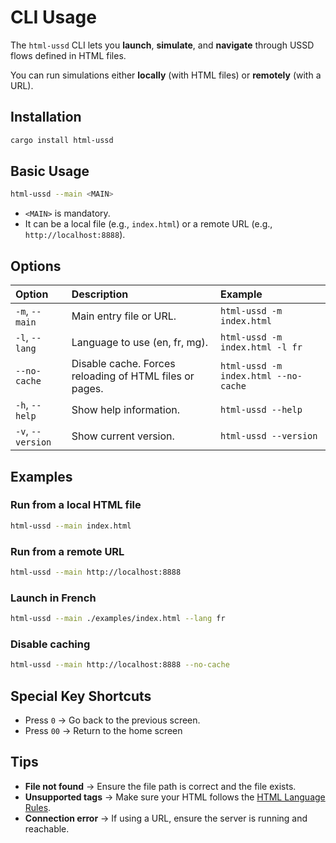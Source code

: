 # CLI Usage

The `html-ussd` CLI lets you **launch**, **simulate**, and **navigate** through USSD flows defined in HTML files.

You can run simulations either **locally** (with HTML files) or **remotely** (with a URL).

## Installation

```bash
cargo install html-ussd
```

## Basic Usage

```bash
html-ussd --main <MAIN>
```

- `<MAIN>` is mandatory.
- It can be a local file (e.g., `index.html`) or a remote URL (e.g., `http://localhost:8888`).

## Options

| Option            | Description                                             | Example                              |
| :---------------- | :------------------------------------------------------ | :----------------------------------- |
| `-m`, `--main`    | Main entry file or URL.                                 | `html-ussd -m index.html`            |
| `-l`, `--lang`    | Language to use (en, fr, mg).                           | `html-ussd -m index.html -l fr`      |
| `--no-cache`      | Disable cache. Forces reloading of HTML files or pages. | `html-ussd -m index.html --no-cache` |
| `-h`, `--help`    | Show help information.                                  | `html-ussd --help`                   |
| `-v`, `--version` | Show current version.                                   | `html-ussd --version`                |

## Examples

### Run from a local HTML file

```bash
html-ussd --main index.html
```

### Run from a remote URL

```bash
html-ussd --main http://localhost:8888
```

### Launch in French

```bash
html-ussd --main ./examples/index.html --lang fr
```

### Disable caching

```bash
html-ussd --main http://localhost:8888 --no-cache
```

## Special Key Shortcuts
- Press `0` → Go back to the previous screen.
- Press `00` → Return to the home screen

## Tips
- **File not found** → Ensure the file path is correct and the file exists.
- **Unsupported tags** → Make sure your HTML follows the [HTML Language Rules](./html-rules).
- **Connection error** → If using a URL, ensure the server is running and reachable.


